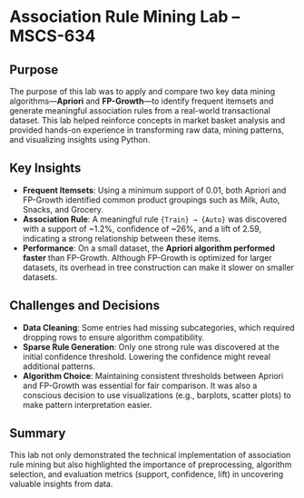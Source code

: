# Association Rule Mining Lab – MSCS-634

##  Purpose
The purpose of this lab was to apply and compare two key data mining algorithms—**Apriori** and **FP-Growth**—to identify frequent itemsets and generate meaningful association rules from a real-world transactional dataset. This lab helped reinforce concepts in market basket analysis and provided hands-on experience in transforming raw data, mining patterns, and visualizing insights using Python.

##  Key Insights
- **Frequent Itemsets**: Using a minimum support of 0.01, both Apriori and FP-Growth identified common product groupings such as Milk, Auto, Snacks, and Grocery.
- **Association Rule**: A meaningful rule `{Train} → {Auto}` was discovered with a support of ~1.2%, confidence of ~26%, and a lift of 2.59, indicating a strong relationship between these items.
- **Performance**: On a small dataset, the **Apriori algorithm performed faster** than FP-Growth. Although FP-Growth is optimized for larger datasets, its overhead in tree construction can make it slower on smaller datasets.

##  Challenges and Decisions
- **Data Cleaning**: Some entries had missing subcategories, which required dropping rows to ensure algorithm compatibility.
- **Sparse Rule Generation**: Only one strong rule was discovered at the initial confidence threshold. Lowering the confidence might reveal additional patterns.
- **Algorithm Choice**: Maintaining consistent thresholds between Apriori and FP-Growth was essential for fair comparison. It was also a conscious decision to use visualizations (e.g., barplots, scatter plots) to make pattern interpretation easier.

##  Summary
This lab not only demonstrated the technical implementation of association rule mining but also highlighted the importance of preprocessing, algorithm selection, and evaluation metrics (support, confidence, lift) in uncovering valuable insights from data.
